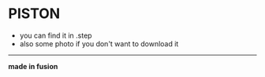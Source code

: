 # PISTON </br>
- you can find it in .step
- also some photo if you don't want to download it 
--- 
**made in fusion**
